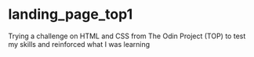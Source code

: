 # landing_page_top1
Trying a challenge on HTML and CSS from The Odin Project (TOP) to test my skills and reinforced what I was learning
